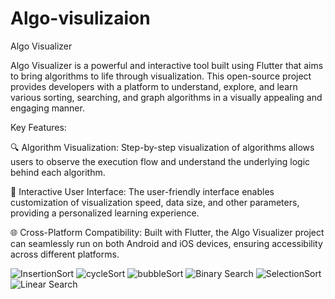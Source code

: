 # Algo-visulizaion
Algo Visualizer

Algo Visualizer is a powerful and interactive tool built using Flutter that aims to bring algorithms to life through visualization. This open-source project provides developers with a platform to understand, explore, and learn various sorting, searching, and graph algorithms in a visually appealing and engaging manner.

Key Features:

🔍 Algorithm Visualization: Step-by-step visualization of algorithms allows users to observe the execution flow and understand the underlying logic behind each algorithm.

🎨 Interactive User Interface: The user-friendly interface enables customization of visualization speed, data size, and other parameters, providing a personalized learning experience.


🌐 Cross-Platform Compatibility: Built with Flutter, the Algo Visualizer project can seamlessly run on both Android and iOS devices, ensuring accessibility across different platforms.






![InsertionSort](https://github.com/RR-Terminator/algo-visulizaion/assets/105741771/6ae2b888-4f50-4264-962b-7545f8e13e6f)
![cycleSort](https://github.com/RR-Terminator/algo-visulizaion/assets/105741771/a7a4457f-cd0f-4156-ad99-8429f7b76c73)
![bubbleSort](https://github.com/RR-Terminator/algo-visulizaion/assets/105741771/698ddfcf-ae6f-4424-871e-233b9eb06ee1)
![Binary Search](https://github.com/RR-Terminator/algo-visulizaion/assets/105741771/91e1cf11-f37f-4d96-87a2-5871e19d0306)
![SelectionSort](https://github.com/RR-Terminator/algo-visulizaion/assets/105741771/4b9ca297-ce8d-4ac9-aafe-c41c84a37251)
![Linear Search](https://github.com/RR-Terminator/algo-visulizaion/assets/105741771/8f16862d-d442-417b-a876-142ae5c3b733)

